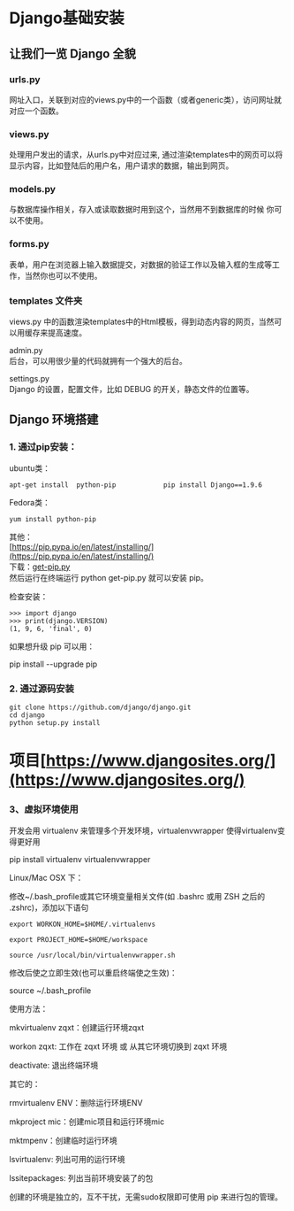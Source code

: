 # Django基础安装

## 让我们一览 Django 全貌

### urls.py

网址入口，关联到对应的views.py中的一个函数（或者generic类），访问网址就对应一个函数。

### views.py

处理用户发出的请求，从urls.py中对应过来, 通过渲染templates中的网页可以将显示内容，比如登陆后的用户名，用户请求的数据，输出到网页。

### models.py

与数据库操作相关，存入或读取数据时用到这个，当然用不到数据库的时候 你可以不使用。

### forms.py

表单，用户在浏览器上输入数据提交，对数据的验证工作以及输入框的生成等工作，当然你也可以不使用。

### templates 文件夹

views.py 中的函数渲染templates中的Html模板，得到动态内容的网页，当然可以用缓存来提高速度。

admin.py  
后台，可以用很少量的代码就拥有一个强大的后台。

settings.py  
Django 的设置，配置文件，比如 DEBUG 的开关，静态文件的位置等。

## Django 环境搭建

### 1. 通过pip安装：

ubuntu类：

`apt-get install  python-pip           
pip install Django==1.9.6`

Fedora类：

`yum install python-pip`

其他：  
[https://pip.pypa.io/en/latest/installing/](https://pip.pypa.io/en/latest/installing/)  
下载：[get-pip.py](https://bootstrap.pypa.io/get-pip.py)  
然后运行在终端运行 python get-pip.py 就可以安装 pip。

检查安装：

```
>>> import django
>>> print(django.VERSION)
(1, 9, 6, 'final', 0)
```

如果想升级 pip 可以用：

pip install --upgrade pip

### 2. 通过源码安装

```
git clone https://github.com/django/django.git
cd django
python setup.py install
```

# 项目[https://www.djangosites.org/](https://www.djangosites.org/)

### 3、虚拟环境使用

开发会用 virtualenv 来管理多个开发环境，virtualenvwrapper 使得virtualenv变得更好用

pip install virtualenv virtualenvwrapper

Linux/Mac OSX 下：

修改~/.bash\_profile或其它环境变量相关文件\(如 .bashrc 或用 ZSH 之后的 .zshrc\)，添加以下语句

`export WORKON_HOME=$HOME/.virtualenvs`

`export PROJECT_HOME=$HOME/workspace`

`source /usr/local/bin/virtualenvwrapper.sh`

修改后使之立即生效\(也可以重启终端使之生效\)：

source ~/.bash\_profile



使用方法：

mkvirtualenv zqxt：创建运行环境zqxt

workon zqxt: 工作在 zqxt 环境 或 从其它环境切换到 zqxt 环境

deactivate: 退出终端环境

其它的：

rmvirtualenv ENV：删除运行环境ENV

mkproject mic：创建mic项目和运行环境mic

mktmpenv：创建临时运行环境

lsvirtualenv: 列出可用的运行环境

lssitepackages: 列出当前环境安装了的包

创建的环境是独立的，互不干扰，无需sudo权限即可使用 pip 来进行包的管理。



